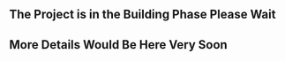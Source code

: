 ## The Project is in the Building Phase Please Wait ##

## More Details Would Be Here Very Soon ##

